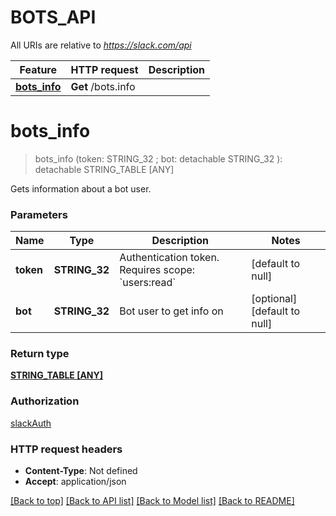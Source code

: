 # BOTS_API

All URIs are relative to *https://slack.com/api*

Feature | HTTP request | Description
------------- | ------------- | -------------
[**bots_info**](BOTS_API.md#bots_info) | **Get** /bots.info | 


# **bots_info**
> bots_info (token: STRING_32 ; bot:  detachable STRING_32 ): detachable STRING_TABLE [ANY]
	



Gets information about a bot user.


### Parameters

Name | Type | Description  | Notes
------------- | ------------- | ------------- | -------------
 **token** | **STRING_32**| Authentication token. Requires scope: &#x60;users:read&#x60; | [default to null]
 **bot** | **STRING_32**| Bot user to get info on | [optional] [default to null]

### Return type

[**STRING_TABLE [ANY]**](ANY.md)

### Authorization

[slackAuth](../README.md#slackAuth)

### HTTP request headers

 - **Content-Type**: Not defined
 - **Accept**: application/json

[[Back to top]](#) [[Back to API list]](../README.md#documentation-for-api-endpoints) [[Back to Model list]](../README.md#documentation-for-models) [[Back to README]](../README.md)

